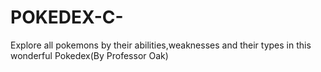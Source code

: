 # POKEDEX-C-
Explore all pokemons by their abilities,weaknesses and their types in this wonderful Pokedex(By Professor Oak)
